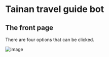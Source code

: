 # Tainan travel guide bot




## The front page
There are four options that can be clicked.

![image](https://i.imgur.com/w2xWwMT.jpg)
